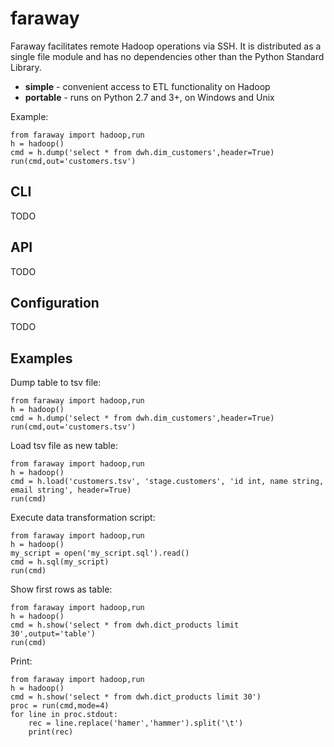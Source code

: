 # faraway
Faraway facilitates remote Hadoop operations via SSH.
It is distributed as a single file module and has
no dependencies other than the Python Standard Library.

* **simple** - convenient access to ETL functionality on Hadoop
* **portable** - runs on Python 2.7 and 3+, on Windows and Unix

Example:
```
from faraway import hadoop,run
h = hadoop()
cmd = h.dump('select * from dwh.dim_customers',header=True)
run(cmd,out='customers.tsv')
```


## CLI

TODO


## API

TODO


## Configuration

TODO


## Examples

Dump table to tsv file:
```
from faraway import hadoop,run
h = hadoop()
cmd = h.dump('select * from dwh.dim_customers',header=True)
run(cmd,out='customers.tsv')
```

Load tsv file as new table:
```
from faraway import hadoop,run
h = hadoop()
cmd = h.load('customers.tsv', 'stage.customers', 'id int, name string, email string', header=True)
run(cmd)
```

Execute data transformation script:
```
from faraway import hadoop,run
h = hadoop()
my_script = open('my_script.sql').read()
cmd = h.sql(my_script)
run(cmd)
```

Show first rows as table:
```
from faraway import hadoop,run
h = hadoop()
cmd = h.show('select * from dwh.dict_products limit 30',output='table')
run(cmd)
```

Print:
```
from faraway import hadoop,run
h = hadoop()
cmd = h.show('select * from dwh.dict_products limit 30')
proc = run(cmd,mode=4)
for line in proc.stdout:
	rec = line.replace('hamer','hammer').split('\t')
	print(rec)
```
